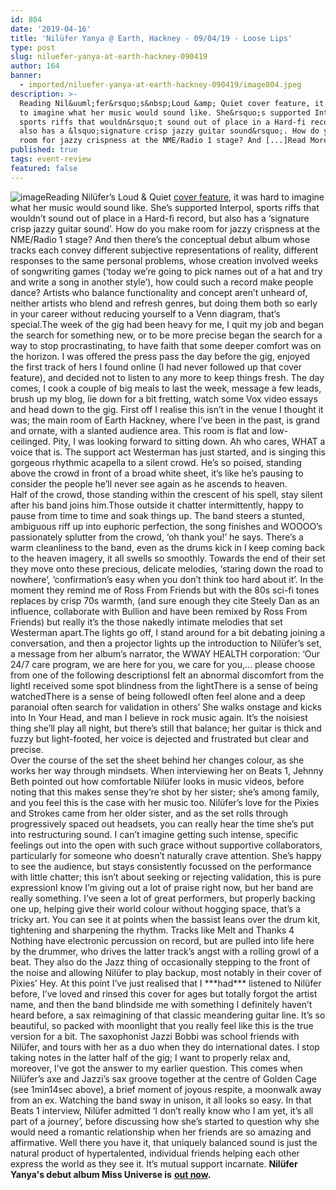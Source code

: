 ```yaml
---
id: 804
date: '2019-04-16'
title: 'Nilüfer Yanya @ Earth, Hackney - 09/04/19 - Loose Lips'
type: post
slug: niluefer-yanya-at-earth-hackney-090419
author: 164
banner:
  - imported/niluefer-yanya-at-earth-hackney-090419/image804.jpeg
description: >-
  Reading Nil&uuml;fer&rsquo;s&nbsp;Loud &amp; Quiet cover feature, it was hard
  to imagine what her music would sound like. She&rsquo;s supported Interpol,
  sports riffs that wouldn&rsquo;t sound out of place in a Hard-fi record, but
  also has a &lsquo;signature crisp jazzy guitar sound&rsquo;. How do you make
  room for jazzy crispness at the NME/Radio 1 stage? And [...]Read More...
published: true
tags: event-review
featured: false
---
```

![image](../imported/niluefer-yanya-at-earth-hackney-090419/image804.jpeg)Reading Nilüfer’s Loud & Quiet [cover feature](https://www.loudandquiet.com/interview/nilufer-yanya-finding-a-quiet-mind/), it was hard to imagine what her music would sound like. She’s supported Interpol, sports riffs that wouldn’t sound out of place in a Hard-fi record, but also has a ‘signature crisp jazzy guitar sound’. How do you make room for jazzy crispness at the NME/Radio 1 stage? And then there’s the conceptual debut album whose tracks each convey different subjective representations of reality, different responses to the same personal problems, whose creation involved weeks of songwriting games (‘today we’re going to pick names out of a hat and try and write a song in another style’), how could such a record make people dance? Artists who balance functionality and concept aren’t unheard of, neither artists who blend and refresh genres, but doing them both so early in your career without reducing yourself to a Venn diagram, that’s special.The week of the gig had been heavy for me, I quit my job and began the search for something new, or to be more precise began the search for a way to stop procrastinating, to have faith that some deeper comfort was on the horizon. I was offered the press pass the day before the gig, enjoyed the first track of hers I found online (I had never followed up that cover feature), and decided not to listen to any more to keep things fresh. The day comes, I cook a couple of big meals to last the week, message a few leads, brush up my blog, lie down for a bit fretting, watch some Vox video essays and head down to the gig. First off I realise this isn’t in the venue I thought it was; the main room of Earth Hackney, where I’ve been in the past, is grand and ornate, with a slanted audience area. This room is flat and low-ceilinged. Pity, I was looking forward to sitting down. Ah who cares, WHAT a voice that is. The support act Westerman has just started, and is singing this gorgeous rhythmic acapella to a silent crowd. He’s so poised, standing above the crowd in front of a broad white sheet, it’s like he’s pausing to consider the people he’ll never see again as he ascends to heaven.   
[](https://www.youtube.com/watch?v=wZDbA_TdRLw)Half of the crowd, those standing within the crescent of his spell, stay silent after his band joins him.Those outside it chatter intermittently, happy to pause from time to time and soak things up. The band steers a stunted, ambiguous riff up into euphoric perfection, the song finishes and WOOOO’s passionately splutter from the crowd, ‘oh thank you!’ he says. There’s a warm cleanliness to the band, even as the drums kick in I keep coming back to the heaven imagery, it all swells so smoothly. Towards the end of their set they move onto these precious, delicate melodies, ‘staring down the road to nowhere’, ‘confirmation’s easy when you don’t think too hard about it’. In the moment they remind me of Ross From Friends but with the 80s sci-fi tones replaces by crisp 70s warmth, (and sure enough they cite Steely Dan as an influence, collaborate with Bullion and have been remixed by Ross From Friends) but really it’s the those nakedly intimate melodies that set Westerman apart.The lights go off, I stand around for a bit debating joining a conversation, and then a projector lights up the introduction to Nilüfer’s set, a message from her album’s narrator, the WWAY HEALTH corporation: ‘Our 24/7 care program, we are here for you, we care for you,… please choose from one of the following descriptionsI felt an abnormal discomfort from the lightI received some spot blindness from the lightThere is a sense of being watchedThere is a sense of being followedI often feel alone and a deep paranoiaI often search for validation in others’ She walks onstage and kicks into In Your Head, and man I believe in rock music again. It’s the noisiest thing she’ll play all night, but there’s still that balance; her guitar is thick and fuzzy but light-footed, her voice is dejected and frustrated but clear and precise.   
Over the course of the set the sheet behind her changes colour, as she works her way through mindsets. When interviewing her on Beats 1, Jehnny Beth pointed out how comfortable Nilüfer looks in music videos, before noting that this makes sense they’re shot by her sister; she’s among family, and you feel this is the case with her music too. Nilüfer’s love for the Pixies and Strokes came from her older sister, and as the set rolls through progressively spaced out headsets, you can really hear the time she’s put into restructuring sound. I can’t imagine getting such intense, specific feelings out into the open with such grace without supportive collaborators, particularly for someone who doesn’t naturally crave attention. She’s happy to see the audience, but stays consistently focussed on the performance with little chatter; this isn’t about seeking or rejecting validation, this is pure expressionI know I’m giving out a lot of praise right now, but her band are really something. I’ve seen a lot of great performers, but properly backing one up, helping give their world colour without hogging space, that’s a tricky art. You can see it at points when the bassist leans over the drum kit, tightening and sharpening the rhythm. Tracks like Melt and Thanks 4 Nothing have electronic percussion on record, but are pulled into life here by the drummer, who drives the latter track’s angst with a rolling growl of a beat. They also do the Jazz thing of occasionally stepping to the front of the noise and allowing Nilüfer to play backup, most notably in their cover of Pixies’ Hey. At this point I’ve just realised that I \*\*\*had\*\*\* listened to Nilüfer before, I’ve loved and rinsed this cover for ages but totally forgot the artist name, and then the band blindside me with something I definitely haven’t heard before, a sax reimagining of that classic meandering guitar line. It’s so beautiful, so packed with moonlight that you really feel like this is the true version for a bit. The saxophonist Jazzi Bobbi was school friends with Nilüfer, and tours with her as a duo when they do international dates. I stop taking notes in the latter half of the gig; I want to properly relax and, moreover, I’ve got the answer to my earlier question. This comes when Nilüfer’s axe and Jazzi’s sax groove together at the centre of Golden Cage (see 1min14sec above), a brief moment of joyous respite, a moonwalk away from an ex. Watching the band sway in unison, it all looks so easy. In that Beats 1 interview, Nilüfer admitted ‘I don’t really know who I am yet, it’s all part of a journey’, before discussing how she’s started to question why she would need a romantic relationship when her friends are so amazing and affirmative. Well there you have it, that uniquely balanced sound is just the natural product of hypertalented, individual friends helping each other express the world as they see it. It’s mutual support incarnate. **Nilüfer Yanya's debut album Miss Universe is** [**out now**](https://niluferyanya.bandcamp.com/album/miss-universe)**.**
